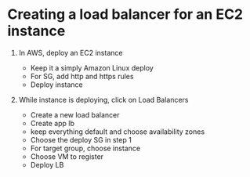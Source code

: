 # Creating a load balancer for an EC2 instance

1. In AWS, deploy an EC2 instance
    - Keep it a simply Amazon Linux deploy
    - For SG, add http and https rules
    - Deploy instance

2. While instance is deploying, click on Load Balancers
    - Create a new load balancer
    - Create app lb
    - keep everything default and choose availability zones
    - Choose the deploy SG in step 1
    - For target group, choose instance
    - Choose VM to register
    - Deploy LB
